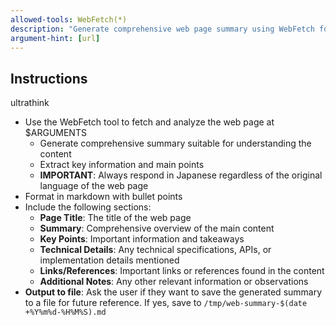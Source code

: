 ```yaml
---
allowed-tools: WebFetch(*)
description: "Generate comprehensive web page summary using WebFetch for specified URL"
argument-hint: [url]
---
```

## Instructions
ultrathink

- Use the WebFetch tool to fetch and analyze the web page at $ARGUMENTS
  - Generate comprehensive summary suitable for understanding the content
  - Extract key information and main points
  - **IMPORTANT**: Always respond in Japanese regardless of the original language of the web page
- Format in markdown with bullet points
- Include the following sections:
  - **Page Title**: The title of the web page
  - **Summary**: Comprehensive overview of the main content
  - **Key Points**: Important information and takeaways
  - **Technical Details**: Any technical specifications, APIs, or implementation details mentioned
  - **Links/References**: Important links or references found in the content
  - **Additional Notes**: Any other relevant information or observations
- **Output to file**: Ask the user if they want to save the generated summary to a file for future reference. If yes, save to `/tmp/web-summary-$(date +%Y%m%d-%H%M%S).md`